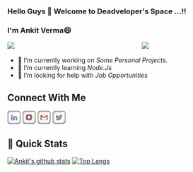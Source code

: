 ### Hello Guys 👋 Welcome to Deadveloper's Space ...!!
### I'm Ankit Verma😄
<img align="right" src="https://media.giphy.com/media/BgXCo6w7Kslaw/giphy.gif" width="200">

[<img src="https://komarev.com/ghpvc/?username=roksankit24&label=Profile+Views&color=2e8b57&style=flat" />](https://github.com/roksankit24)


<!--
**roksankit24/roksankit24** is a ✨ _special_ ✨ repository because its `README.md` (this file) appears on your GitHub profile.

Here are some ideas to get you started:

- 🔭 I’m currently working on ...
- 🌱 I’m currently learning ...
- 👯 I’m looking to collaborate on ...
- 🤔 I’m looking for help with ...
- 💬 Ask me about ...
- 📫 How to reach me: ...
- 😄 Pronouns: ...
- ⚡ Fun fact: ...
-->


- 🔭 I’m currently working on _Some Personal Projects_.
- 🌱 I’m currently learning _Node.Js_                   
- 🤔 I’m looking for help with _Job Opportunities_



## Connect With Me
<a href="https://www.linkedin.com/in/vermankit24/"><img src="/Social Logos/Linkedin.png" alt="alt text" width="30px" height="30px"></a>  <a href="https://www.instagram.com/deadveloper_/"><img src="/Social Logos/Instagram.png" alt="alt text" width="30px" height="30px"></a>  <a href="mailto:ankitiitian24@gmail.com"><img src="/Social Logos/Gmail.png" alt="alt text" width="30px" height="30px"></a>  <a href="https:www.twitter.com/ankitverma0306/"><img src="/Social Logos/Twitter.png" alt="alt text" width="30ox" height="30px"></a>


## 🚀 Quick Stats
[![Ankit's github stats](https://github-readme-stats.vercel.app/api?username=roksankit24&show_icons=true&theme=radical)](https://github.com/roksankit24/github-readme-stats)
[![Top Langs](https://github-readme-stats.vercel.app/api/top-langs/?username=roksankit24&layout=compact&theme=radical)](https://github.com/roksankit24/github-readme-stats)
